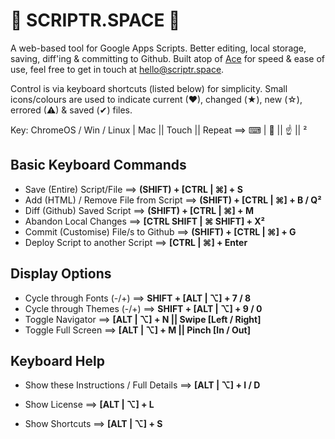 
🐧 SCRIPTR.SPACE 🐧
===================
A web-based tool for Google Apps Scripts. Better editing, local storage, saving, diff'ing & committing to Github. Built atop of [Ace][1] for speed & ease of use, feel free to get in touch at [hello@scriptr.space][2].

Control is via keyboard shortcuts (listed below) for simplicity. Small icons/colours are used to indicate current (♥), changed (★), new (☆), errored (⚠) & saved (✔) files.

Key: ChromeOS / Win / Linux | Mac || Touch || Repeat  ==>   ⌨ | 🍏 || ☝ || ²

Basic Keyboard Commands
-----------------------
* Save (Entire) Script/File               ==>     __(SHIFT) + [CTRL | ⌘] + S__
* Add (HTML) / Remove File from Script    ==>     __(SHIFT) + [CTRL | ⌘] + B / Q²__
* Diff (Github) Saved Script              ==>     __(SHIFT) + [CTRL | ⌘] + M__
* Abandon Local Changes                   ==>     __[CTRL SHIFT | ⌘ SHIFT] + X²__
* Commit (Customise) File/s to Github     ==>     __(SHIFT) + [CTRL | ⌘] + G__
* Deploy Script to another Script         ==>     __[CTRL | ⌘] + Enter__

Display Options
---------------
* Cycle through Fonts (-/+)               ==>     __SHIFT + [ALT | ⌥] + 7 / 8__
* Cycle through Themes (-/+)              ==>     __SHIFT + [ALT | ⌥] + 9 / 0__
* Toggle Navigator                        ==>     __[ALT | ⌥] + N || Swipe [Left / Right]__
* Toggle Full Screen                      ==>     __[ALT | ⌥] + M || Pinch [In / Out]__

Keyboard Help
-------------
* Show these Instructions / Full Details  ==>     __[ALT | ⌥] + I / D__
* Show License                            ==>     __[ALT | ⌥] + L__
* Show Shortcuts                          ==>     __[ALT | ⌥] + S__

  [1]: https://ace.c9.io/ "Ace - The high performance code editor for the web"
  [2]: hello@scriptr.space